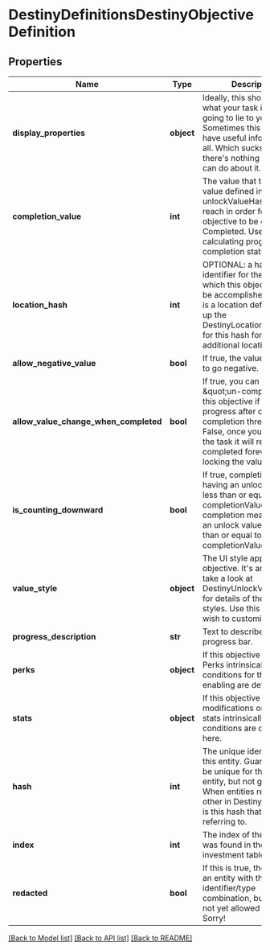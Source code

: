 # DestinyDefinitionsDestinyObjectiveDefinition

## Properties
Name | Type | Description | Notes
------------ | ------------- | ------------- | -------------
**display_properties** | **object** | Ideally, this should tell you what your task is. I&#39;m not going to lie to you though. Sometimes this doesn&#39;t have useful information at all. Which sucks, but there&#39;s nothing either of us can do about it. | [optional] 
**completion_value** | **int** | The value that the unlock value defined in unlockValueHash must reach in order for the objective to be considered Completed. Used in calculating progress and completion status. | [optional] 
**location_hash** | **int** | OPTIONAL: a hash identifier for the location at which this objective must be accomplished, if there is a location defined. Look up the DestinyLocationDefinition for this hash for that additional location info. | [optional] 
**allow_negative_value** | **bool** | If true, the value is allowed to go negative. | [optional] 
**allow_value_change_when_completed** | **bool** | If true, you can effectively \&quot;un-complete\&quot; this objective if you lose progress after crossing the completion threshold.   If False, once you complete the task it will remain completed forever by locking the value. | [optional] 
**is_counting_downward** | **bool** | If true, completion means having an unlock value less than or equal to the completionValue.  If False, completion means having an unlock value greater than or equal to the completionValue. | [optional] 
**value_style** | **object** | The UI style applied to the objective. It&#39;s an enum, take a look at DestinyUnlockValueUIStyle for details of the possible styles. Use this info as you wish to customize your UI. | [optional] 
**progress_description** | **str** | Text to describe the progress bar. | [optional] 
**perks** | **object** | If this objective enables Perks intrinsically, the conditions for that enabling are defined here. | [optional] 
**stats** | **object** | If this objective enables modifications on a player&#39;s stats intrinsically, the conditions are defined here. | [optional] 
**hash** | **int** | The unique identifier for this entity. Guaranteed to be unique for the type of entity, but not globally.  When entities refer to each other in Destiny content, it is this hash that they are referring to. | [optional] 
**index** | **int** | The index of the entity as it was found in the investment tables. | [optional] 
**redacted** | **bool** | If this is true, then there is an entity with this identifier/type combination, but BNet is not yet allowed to show it. Sorry! | [optional] 

[[Back to Model list]](../README.md#documentation-for-models) [[Back to API list]](../README.md#documentation-for-api-endpoints) [[Back to README]](../README.md)


